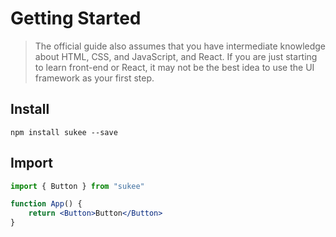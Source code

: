 # Getting Started


> The official guide also assumes that you have intermediate knowledge about HTML, CSS, and JavaScript, and React. If you are just starting to learn front-end or React, it may not be the best idea to use the UI framework as your first step.

## Install

```shell
npm install sukee --save
```

## Import

```jsx
import { Button } from "sukee"

function App() {
	return <Button>Button</Button>
}
```
